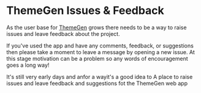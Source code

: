 # ThemeGen Issues & Feedback

As the user base for [ThemeGen](https://themegen.app) grows there needs to be a way to raise issues and leave feedback about the project.

If you've used the app and have any comments, feedback, or suggestions then please take a moment to leave a message by opening a new issue. At this stage motivation can be a problem so any words of encouragement goes a long way!


It's still very early days and anfor a wayit's a good idea to 
A place to raise issues and leave feedback and suggestions fot the ThemeGen web app
